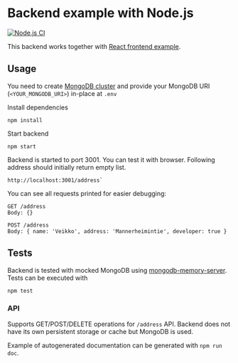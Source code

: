 # Backend example with Node.js

[![Node.js
CI](https://github.com/veikkos/react-fullstack-backend/actions/workflows/node.js.yml/badge.svg)](https://github.com/veikkos/react-fullstack-backend/actions/workflows/node.js.yml)

This backend works together with [React frontend
example](https://github.com/veikkos/react-fullstack-frontend).

## Usage

You need to create [MongoDB cluster](https://www.mongodb.com/) and
provide your MongoDB URI (`<YOUR_MONGODB_URI>`) in-place at `.env`

Install dependencies
```
npm install
```

Start backend
```
npm start
```

Backend is started to port 3001. You can test it with
browser. Following address should initially return empty list.
```
http://localhost:3001/address`
```

You can see all requests printed for easier debugging:
```
GET /address
Body: {}

POST /address
Body: { name: 'Veikko', address: 'Mannerheimintie', developer: true }
```

## Tests

Backend is tested with mocked MongoDB using
[mongodb-memory-server](https://www.npmjs.com/package/mongodb-memory-server). Tests
can be executed with
```
npm test
```

### API

Supports GET/POST/DELETE operations for `/address` API. Backend does
not have its own persistent storage or cache but MongoDB is used.

Example of autogenerated documentation can be generated with `npm run
doc`.
